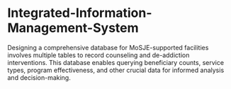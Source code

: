 # Integrated-Information-Management-System
 Designing a comprehensive database for MoSJE-supported facilities involves multiple tables to record counseling and de-addiction interventions. This database enables querying beneficiary counts, service types, program effectiveness, and other crucial data for informed analysis and decision-making.
